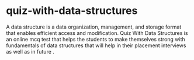 # quiz-with-data-structures
 A data structure is a data organization, management, and storage format that enables efficient access and modification. 
Quiz With Data Structures is an online mcq test that helps the students to make themselves strong with fundamentals of data structures that will help in their placement interviews as well as in future .
